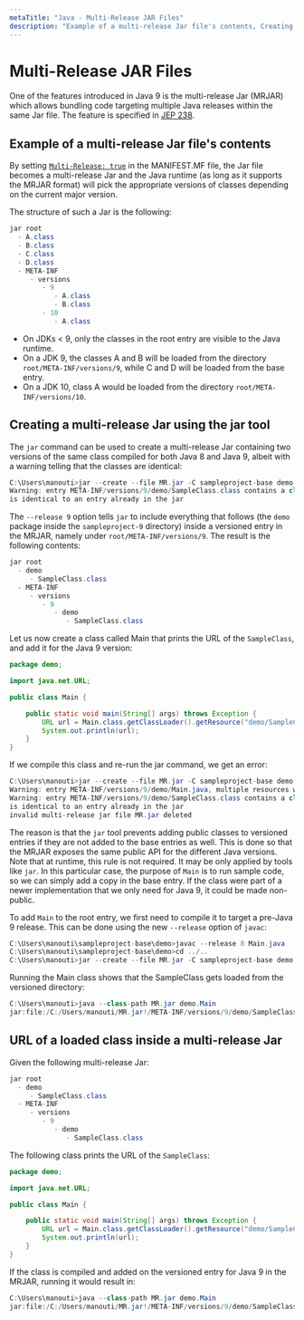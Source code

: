 ```yaml
---
metaTitle: "Java - Multi-Release JAR Files"
description: "Example of a multi-release Jar file's contents, Creating a multi-release Jar using the jar tool, URL of a loaded class inside a multi-release Jar"
---
```


# Multi-Release JAR Files


One of the features introduced in Java 9 is the multi-release Jar (MRJAR) which allows bundling code targeting multiple Java releases within the same Jar file. The feature is specified in [JEP 238](http://openjdk.java.net/jeps/238).



## Example of a multi-release Jar file's contents


By setting [`Multi-Release: true`](http://download.java.net/java/jdk9/docs/api/java/util/jar/Attributes.Name.html#MULTI_RELEASE) in the MANIFEST.MF file, the Jar file becomes a multi-release Jar and the Java runtime (as long as it supports the MRJAR format) will pick the appropriate versions of classes depending on the current major version.

The structure of such a Jar is the following:

```java
jar root
  - A.class
  - B.class
  - C.class
  - D.class
  - META-INF
     - versions
        - 9
           - A.class
           - B.class
        - 10
           - A.class

```


- On JDKs < 9, only the classes in the root entry are visible to the Java runtime.
- On a JDK 9, the classes A and B will be loaded from the directory `root/META-INF/versions/9`, while C and D will be loaded from the base entry.
- On a JDK 10, class A would be loaded from the directory `root/META-INF/versions/10`.



## Creating a multi-release Jar using the jar tool


The `jar` command can be used to create a multi-release Jar containing two versions of the same class compiled for both Java 8 and Java 9, albeit with a warning telling that the classes are identical:

```java
C:\Users\manouti>jar --create --file MR.jar -C sampleproject-base demo --release 9 -C sampleproject-9 demo
Warning: entry META-INF/versions/9/demo/SampleClass.class contains a class that
is identical to an entry already in the jar

```

The `--release 9` option tells `jar` to include everything that follows (the `demo` package inside the `sampleproject-9` directory) inside a versioned entry in the MRJAR, namely under `root/META-INF/versions/9`. The result is the following contents:

```java
jar root
  - demo
     - SampleClass.class
  - META-INF
     - versions
        - 9
           - demo
              - SampleClass.class

```

Let us now create a class called Main that prints the URL of the `SampleClass`, and add it for the Java 9 version:

```java
package demo;

import java.net.URL;

public class Main {

    public static void main(String[] args) throws Exception {
        URL url = Main.class.getClassLoader().getResource("demo/SampleClass.class");
        System.out.println(url);
    }
}

```

If we compile this class and re-run the jar command, we get an error:

```java
C:\Users\manouti>jar --create --file MR.jar -C sampleproject-base demo --release 9 -C sampleproject-9 demoentry: META-INF/versions/9/demo/Main.class, contains a new public class not found in base entries
Warning: entry META-INF/versions/9/demo/Main.java, multiple resources with same name
Warning: entry META-INF/versions/9/demo/SampleClass.class contains a class that
is identical to an entry already in the jar
invalid multi-release jar file MR.jar deleted

```

The reason is that the `jar` tool prevents adding public classes to versioned entries if they are not added to the base entries as well. This is done so that the MRJAR exposes the same public API for the different Java versions. Note that at runtime, this rule is not required. It may be only applied by tools like `jar`. In this particular case, the purpose of `Main` is to run sample code, so we can simply add a copy in the base entry. If the class were part of a newer implementation that we only need for Java 9, it could be made non-public.

To add `Main` to the root entry, we first need to compile it to target a pre-Java 9 release. This can be done using the new `--release` option of `javac`:

```java
C:\Users\manouti\sampleproject-base\demo>javac --release 8 Main.java
C:\Users\manouti\sampleproject-base\demo>cd ../..
C:\Users\manouti>jar --create --file MR.jar -C sampleproject-base demo --release 9 -C sampleproject-9 demo

```

Running the Main class shows that the SampleClass gets loaded from the versioned directory:

```java
C:\Users\manouti>java --class-path MR.jar demo.Main
jar:file:/C:/Users/manouti/MR.jar!/META-INF/versions/9/demo/SampleClass.class

```



## URL of a loaded class inside a multi-release Jar


Given the following multi-release Jar:

```java
jar root
  - demo
     - SampleClass.class
  - META-INF
     - versions
        - 9
           - demo
              - SampleClass.class

```

The following class prints the URL of the `SampleClass`:

```java
package demo;

import java.net.URL;

public class Main {

    public static void main(String[] args) throws Exception {
        URL url = Main.class.getClassLoader().getResource("demo/SampleClass.class");
        System.out.println(url);
    }
}

```

If the class is compiled and added on the versioned entry for Java 9 in the MRJAR, running it would result in:

```java
C:\Users\manouti>java --class-path MR.jar demo.Main
jar:file:/C:/Users/manouti/MR.jar!/META-INF/versions/9/demo/SampleClass.class

```

